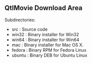 QtlMovie Download Area
----------------------

Subdirectories:

- src : Source code
- win32 : Binary installer for Win32
- win64 : Binary installer for Win64
- mac : Binary installer for Mac OS X.
- fedora : Binary RPM for Fedora Linux
- ubuntu : Binary DEB for Ubuntu Linux
